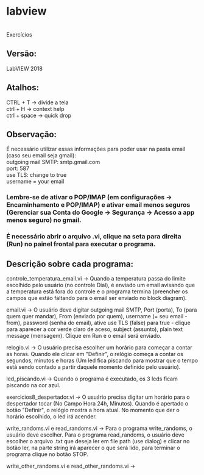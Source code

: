 # labview
<br>
Exercícios <br>

## Versão: <br>
LabVIEW 2018 <br>

## Atalhos: <br>
CTRL + T -> divide a tela <br>
ctrl + H -> context help <br>
ctrl + space -> quick drop <br>

## Observação: <br>
É necessário utilizar essas informações para poder usar na pasta email (caso seu email seja gmail): <br>
outgoing mail SMTP: smtp.gmail.com <br>
port: 587 <br>
use TLS: change to true <br> 
username = your email <br> 

### Lembre-se de ativar o POP/IMAP (em configurações -> Encaminhamento e POP/IMAP) e ativar email menos seguros (Gerenciar sua Conta do Google -> Segurança -> Acesso a app menos seguro) no gmail. <br> 

### É necessário abrir o arquivo .vi, clique na seta para direita (Run) no painel frontal para executar o programa.  <br>

## Descrição sobre cada programa: <br>
controle_temperatura_email.vi -> Quando a temperatura passa do limite escolhido pelo usuário (no controle Dial), é enviado um email avisando que a temperatura está fora do controle e o programa termina (preencher os campos que estão faltando para o email ser enviado no block diagram). <br>

email.vi -> O usuário deve digitar outgoing mail SMTP, Port (porta), To (para quem quer mandar), From (enviado por quem), username (= seu email - from), password (senha do email), ative use TLS (false) para true - clique para aparecer a cor verde claro de aceso, subject (assunto), plain text message (mensagem). Clique em Run e o email será enviado. <br>

relogio.vi -> O usuário precisa escolher um horário para começar a contar as horas. Quando ele clicar em "Definir", o relógio começa a contar os segundos, minutos e horas (Um led fica piscando para mostrar que o tempo está sendo contado a partir daquele momento definido pelo usuário). <br>

led_piscando.vi -> Quando o programa é executado, os 3 leds ficam piscando na cor azul. <br>

exercicios8_despertador.vi -> O usuário precisa digitar um horário para o despertador tocar (No Campo Hora 24h, Minutos). Quando é apertado o botão "Definir", o relógio mostra a hora atual. No momento que der o horário escolhido, o led irá acender. <br> 

write_randoms.vi e read_randoms.vi -> Para o programa write_randoms, o usuário deve escolher. Para o programa read_randoms, o usuário deve escolher o arquivo .txt que deseja ler em file path (use dialog) e clicar no botão ler, na parte string irá aparecer o que será lido, para terminar o programa clique no botão STOP. <br>

write_other_randoms.vi e read_other_randoms.vi -> <br>


